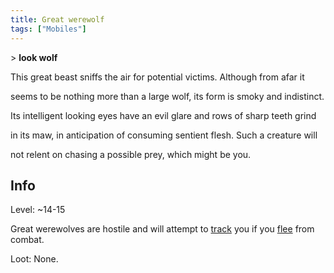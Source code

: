 ```yaml
---
title: Great werewolf
tags: ["Mobiles"]
---
```

\> **look wolf**

This great beast sniffs the air for potential victims. Although from
afar it

seems to be nothing more than a large wolf, its form is smoky and
indistinct.

Its intelligent looking eyes have an evil glare and rows of sharp teeth
grind

in its maw, in anticipation of consuming sentient flesh. Such a creature
will

not relent on chasing a possible prey, which might be you.

## Info

Level: ~14-15

Great werewolves are hostile and will attempt to
[track](track "wikilink") you if you [flee](flee "wikilink") from
combat.

Loot: None.
